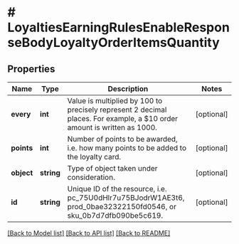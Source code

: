 # # LoyaltiesEarningRulesEnableResponseBodyLoyaltyOrderItemsQuantity

## Properties

Name | Type | Description | Notes
------------ | ------------- | ------------- | -------------
**every** | **int** | Value is multiplied by 100 to precisely represent 2 decimal places. For example, a $10 order amount is written as 1000. | [optional]
**points** | **int** | Number of points to be awarded, i.e. how many points to be added to the loyalty card. | [optional]
**object** | **string** | Type of object taken under consideration. | [optional]
**id** | **string** | Unique ID of the resource, i.e. pc_75U0dHlr7u75BJodrW1AE3t6, prod_0bae32322150fd0546, or sku_0b7d7dfb090be5c619. | [optional]

[[Back to Model list]](../../README.md#models) [[Back to API list]](../../README.md#endpoints) [[Back to README]](../../README.md)
